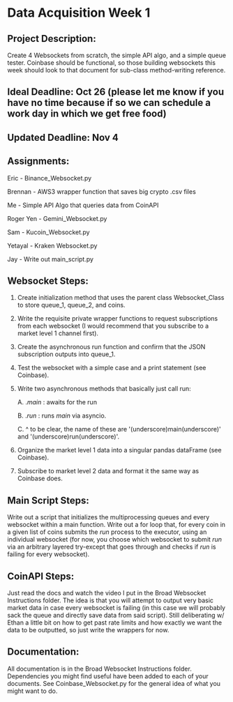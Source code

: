 # Data Acquisition Week 1
## Project Description:
Create 4 Websockets from scratch, the simple API algo, and a simple queue tester. Coinbase should be functional, so those building websockets this week should look to that document for sub-class method-writing reference. 

## Ideal Deadline: Oct 26 (please let me know if you have no time because if so we can schedule a work day in which we get free food)

## Updated Deadline: Nov 4

## Assignments:
Eric - Binance_Websocket.py

Brennan - AWS3 wrapper function that saves big crypto .csv files

Me - Simple API Algo that queries data from CoinAPI

Roger Yen - Gemini_Websocket.py

Sam - Kucoin_Websocket.py

Yetayal - Kraken Websocket.py

Jay - Write out main_script.py

## Websocket Steps:
1. Create initialization method that uses the parent class Websocket_Class to store queue_1, queue_2, and coins.
2. Write the requisite private wrapper functions to request subscriptions from each websocket (I would recommend that you subscribe to a market level 1 channel first).
3. Create the asynchronous run function and confirm that the JSON subscription outputs into queue_1.
4. Test the websocket with a simple case and a print statement (see Coinbase).
5. Write two asynchronous methods that basically just call run:

    A. ._main_ : awaits for the run

    B. ._run_ : runs _main_  via asyncio.

    C. ^ to be clear, the name of these are '(underscore)main(underscore)' and '(underscore)run(underscore)'.

6. Organize the market level 1 data into a singular pandas dataFrame (see Coinbase).
7. Subscribe to market level 2 data and format it the same way as Coinbase does.

## Main Script Steps:
Write out a script that initializes the multiprocessing queues and every websocket within a main function. Write out a for loop that, for every coin in a given list of coins submits the _run_ process to the executor, using an individual websocket (for now, you choose which websocket to submit _run_ via an arbitrary layered try-except that goes through and checks if _run_ is failing for every websocket). 

## CoinAPI Steps:
Just read the docs and watch the video I put in the Broad Websocket Instructions folder. The idea is that you will attempt to output very basic market data in case every websocket is failing (in this case we will probably sack the queue and directly save data from said script). Still deliberating w/ Ethan a little bit on how to get past rate limits and how exactly we want the data to be outputted, so just write the wrappers for now.

## Documentation:
All documentation is in the Broad Websocket Instructions folder. Dependencies you might find useful have been added to each of your documents. See Coinbase_Websocket.py for the general idea of what you might want to do.


